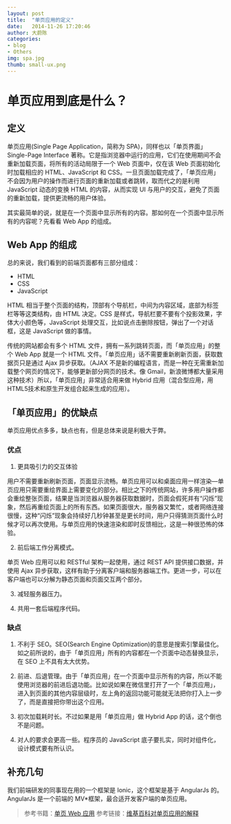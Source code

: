 ```yaml
---
layout: post
title:  "单页应用的定义"
date:   2014-11-26 17:20:46
author: 大蔚陈
categories: 
- blog
- Others
img: spa.jpg
thumb: small-ux.png
---
```


# 单页应用到底是什么？

## 定义

单页应用(Single Page Application，简称为 SPA)，同样也以「单页界面」Single-Page Interface 著称。它是指浏览器中运行的应用，它们在使用期间不会重新加载页面，将所有的活动局限于一个 Web 页面中，仅在该 Web 页面初始化时加载相应的 HTML、JavaScript 和 CSS。<!--more-->一旦页面加载完成了，「单页应用」不会因为用户的操作而进行页面的重新加载或者跳转，取而代之的是利用 JavaScript 动态的变换 HTML 的内容，从而实现 UI 与用户的交互，避免了页面的重新加载，提供更流畅的用户体验。

其实最简单的说，就是在一个页面中显示所有的内容。那如何在一个页面中显示所有的内容呢？先看看 Web App 的组成。

## Web App 的组成

总的来说，我们看到的前端页面都有三部分组成：

- HTML
- CSS
- JavaScript

HTML 相当于整个页面的结构，顶部有个导航栏，中间为内容区域，底部为标签栏等等这类结构，由 HTML 决定。CSS 是样式，导航栏要不要有个投影效果，字体大小颜色等，JavaScript 处理交互，比如说点击删除按钮，弹出了一个对话框，这是 JavaScript 做的事情。

传统的网站都会有多个 HTML 文件，拥有一系列跳转页面，而「单页应用」的整个 Web App 就是一个 HTML 文件。「单页应用」话不需要重新刷新页面，获取数据页只是通过 Ajax 异步获取。（AJAX 不是新的编程语言，而是一种在无需重新加载整个网页的情况下，能够更新部分网页的技术。像 Gmail，新浪微博都大量采用这种技术）所以，「单页应用」非常适合用来做 Hybrid 应用（混合型应用，用 HTML5技术和原生开发组合起来生成的应用）。

## 「单页应用」的优缺点

单页应用优点多多，缺点也有，但是总体来说是利极大于弊。

### 优点

1. 更具吸引力的交互体验

  用户不需要重新刷新页面，页面显示流畅。单页应用可以和桌面应用一样渲染—单页应用只需要重绘界面上需要变化的部分。相比之下的传统网站，许多用户操作都会重绘整张页面，结果是当浏览器从服务器获取数据时，页面会假死并有“闪烁”现象，然后再重绘页面上的所有东西。如果页面很大，服务器又繁忙，或者网络连接很慢，这种“闪烁”现象会持续好几秒钟甚至是更长时间，用户只得猜测页面什么时候才可以再次使用。与单页应用的快速渲染和即时反馈相比，这是一种很恐怖的体验。
  
2. 前后端工作分离模式。

  单页 Web 应用可以和 RESTful 架构一起使用，通过 REST API 提供接口数据，并使用 Ajax 异步获取，这样有助于分离客户端和服务器端工作。更进一步，可以在客户端也可以分解为静态页面和页面交互两个部分。

3. 减轻服务器压力。

4. 共用一套后端程序代码。

### 缺点

1. 不利于 SEO。SEO(Search Engine Optimization)的意思是搜索引擎最佳化。如之前所说的，由于「单页应用」所有的内容都在一个页面中动态替换显示，在 SEO 上不具有太大优势。

2. 前进、后退管理。由于「单页应用」在一个页面中显示所有的内容，所以不能使用浏览器的前进后退功能。比如说如果在微信里打开了一个「单页应用」，进入到页面的其他内容层级时，左上角的返回功能可能就无法把你打入上一步了，而是直接把你带出这个应用。

3. 初次加载耗时长。不过如果是用「单页应用」做 Hybrid App 的话，这个倒也不是问题。

4. 对人的要求会更高一些。程序员的 JavaScript 底子要扎实，同时对组件化，设计模式要有所认识。

## 补充几句

我们前端研发的同事现在用的一个框架是 Ionic，这个框架是基于 AngularJs 的。AngularJs 是一个前端的 MV*框架，最合适开发客户端的单页应用。

> 参考书籍：[单页 Web 应用](http://www.amazon.cn/%E5%9B%BE%E4%B9%A6/dp/product-description/B00NN8GJGA/ref=dp_proddesc_0?ie=UTF8&s=books)
> 参考链接：[维基百科对单页应用的解释](http://en.wikipedia.org/wiki/Single-page_application)
